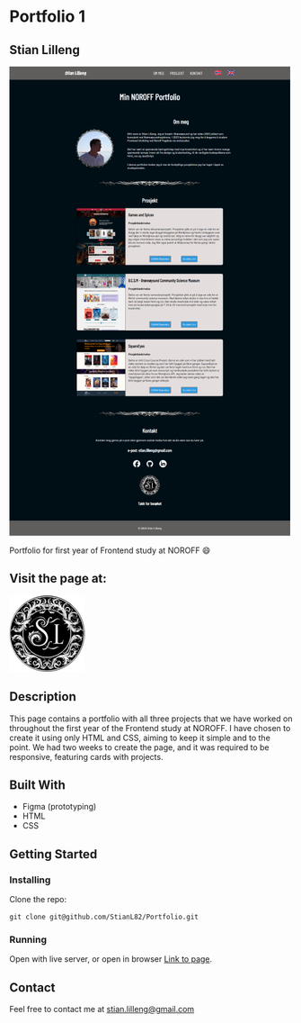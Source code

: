 # Portfolio 1

## Stian Lilleng

![image](/images/readme/screencapture1.png)

Portfolio for first year of Frontend study at NOROFF 😄

## Visit the page at:

[![Portfolio](/images/logo.png)](https://portfolio1-stianlilleng.netlify.app/)

## Description

This page contains a portfolio with all three projects that we have worked on throughout the first year of the Frontend study at NOROFF. I have chosen to create it using only HTML and CSS, aiming to keep it simple and to the point. We had two weeks to create the page, and it was required to be responsive, featuring cards with projects.

## Built With

- Figma (prototyping)
- HTML
- CSS

## Getting Started

### Installing

Clone the repo:

```
git clone git@github.com/StianL82/Portfolio.git
```

### Running

Open with live server, or open in browser [Link to page](https://portfolio1-stianlilleng.netlify.app/).

## Contact

Feel free to contact me at stian.lilleng@gmail.com
